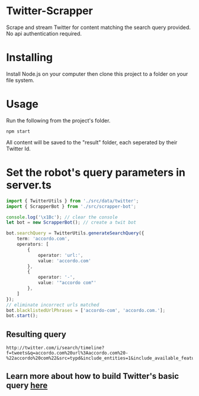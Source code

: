 # Twitter-Scrapper
Scrape and stream Twitter for content matching the search query provided. 
No api authentication required.


# Installing

Install Node.js on your computer then clone this project to a folder on your file system.

# Usage

Run the following from the project's folder.

```shell
npm start
```

All content will be saved to the "result" folder, each seperated by their Twitter Id.

# Set the robot's query parameters in server.ts

```ts
import { TwitterUtils } from './src/data/twitter';
import { ScrapperBot } from './src/scrapper-bot';

console.log('\x1Bc'); // clear the console
let bot = new ScrapperBot(); // create a twit bot

bot.searchQuery = TwitterUtils.generateSearchQuery({
    term: 'accordo.com',
    operators: [
        {
            operator: 'url:',
            value: 'accordo.com'
        },
        {
            operator: '-',
            value: '"accordo com"'
        },
    ]
});
// eliminate incorrect urls matched
bot.blacklistedUrlPhrases = ['accordo-com', 'accordo.com.'];
bot.start();
```
## Resulting query
``` shell
http://twitter.com/i/search/timeline?f=tweets&q=accordo.com%20url%3Aaccordo.com%20-%22accordo%20com%22&src=typd&include_entities=1&include_available_features=1&max_position=
```
## Learn more about how to build Twitter's basic query [here](https://developer.twitter.com/en/docs/tweets/rules-and-filtering/overview/standard-operators)
